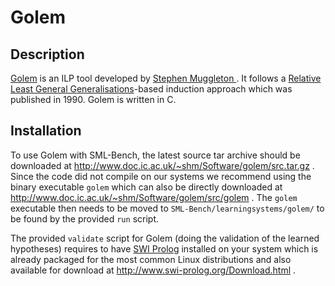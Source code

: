 # Golem

## Description

[Golem](http://www.doc.ic.ac.uk/~shm/golem.html) is an ILP tool developed by [Stephen Muggleton ](http://wp.doc.ic.ac.uk/shm/).
It follows a [Relative Least General Generalisations](http://www.doc.ic.ac.uk/~shm/Papers/alt90.pdf)-based induction approach
which was published in 1990. Golem is written in C.

## Installation

To use Golem with SML-Bench, the latest source tar archive should be downloaded at
http://www.doc.ic.ac.uk/~shm/Software/golem/src.tar.gz . Since the code did not compile on our systems we recommend using the
binary executable `golem` which can also be directly downloaded at http://www.doc.ic.ac.uk/~shm/Software/golem/src/golem .
The `golem` executable then needs to be moved to `SML-Bench/learningsystems/golem/` to be found by the provided `run` script.

The provided `validate` script for Golem (doing the validation of the learned hypotheses) requires to have [SWI Prolog](http://www.swi-prolog.org/) installed on your system which is already packaged for the most common Linux distributions and also available for download at http://www.swi-prolog.org/Download.html .

